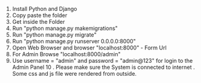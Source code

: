 1. Install Python and Django
2. Copy paste the folder
3. Get inside the Folder 
4. Run "python manage.py makemigrations"
5. Run "python manage.py migrate"
6. Run "python manage.py runserver 0.0.0.0:8000"
7. Open Web Browser and browser "localhost:8000" - Form Url
8. For Admin Browse "localhost:8000/admin"
9. Use username = "admin" and password = "admin@123" for login to the Admin Panel
10 . Please make sure the System is connected to internet . Some css and js file were rendered from outside.
